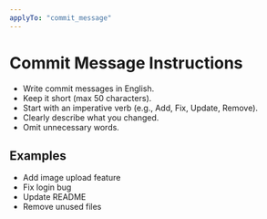 ```yaml
---
applyTo: "commit_message"
---
```


# Commit Message Instructions

- Write commit messages in English.
- Keep it short (max 50 characters).
- Start with an imperative verb (e.g., Add, Fix, Update, Remove).
- Clearly describe what you changed.
- Omit unnecessary words.

## Examples

- Add image upload feature
- Fix login bug
- Update README
- Remove unused files
